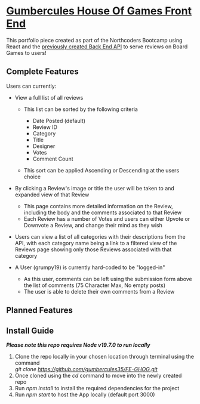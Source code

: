 # [Gumbercules House Of Games Front End](https://gumberhog.netlify.app)

This portfolio piece created as part of the Northcoders Bootcamp using React and the [previously created Back End API](https://github.com/gumbercules35/Games-Backend) to serve reviews on Board Games to users!

## Complete Features

Users can currently:

- View a full list of all reviews

  - This list can be sorted by the following criteria

    - Date Posted (default)
    - Review ID
    - Category
    - Title
    - Designer
    - Votes
    - Comment Count

  - This sort can be applied Ascending or Descending at the users choice

- By clicking a Review's image or title the user will be taken to and expanded view of that Review

  - This page contains more detailed information on the Review, including the body and the comments associated to that Review
  - Each Review has a number of Votes and users can either Upvote or Downvote a Review, and change their mind as they wish

- Users can view a list of all categories with their descriptions from the API, with each category name being a link to a filtered view of the Reviews page showing only those Reviews associated with that category

- A User (grumpy19) is currently hard-coded to be "logged-in"

  - As this user, comments can be left using the submission form above the list of comments (75 Character Max, No empty posts)
  - The user is able to delete their own comments from a Review

## Planned Features

## Install Guide

**_Please note this repo requires Node v19.7.0 to run locally_**

1. Clone the repo locally in your chosen location through terminal using the command  
   _git clone https://github.com/gumbercules35/FE-GHOG.git_
2. Once cloned using the _cd_ command to move into the newly created repo
3. Run _npm install_ to install the required dependencies for the project
4. Run _npm start_ to host the App locally (default port 3000)
